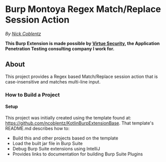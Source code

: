 # Burp Montoya Regex Match/Replace Session Action

_By [Nick Coblentz](https://www.linkedin.com/in/ncoblentz/)_

__This Burp Extension is made possible by [Virtue Security](https://www.virtuesecurity.com), the Application Penetration Testing consulting company I work for.__

## About
 
This project provides a Regex based Match/Replace session action that is case-insensitive and matches multi-line input.

### How to Build a Project

#### Setup

This project was initially created using the template found at: https://github.com/ncoblentz/KotlinBurpExtensionBase. That template's README.md describes how to:
- Build this and other projects based on the template
- Load the built jar file in Burp Suite
- Debug Burp Suite extensions using IntelliJ
- Provides links to documentation for building Burp Suite Plugins